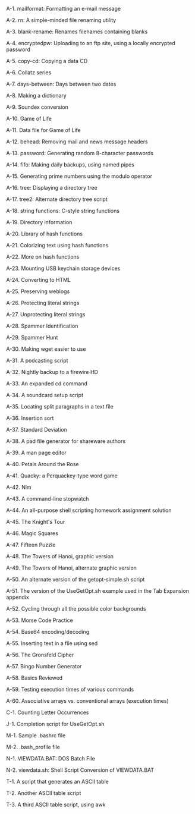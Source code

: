 A-1. mailformat: Formatting an e-mail message

A-2. rn: A simple-minded file renaming utility

A-3. blank-rename: Renames filenames containing blanks

A-4. encryptedpw: Uploading to an ftp site, using a locally encrypted password

A-5. copy-cd: Copying a data CD

A-6. Collatz series

A-7. days-between: Days between two dates

A-8. Making a dictionary

A-9. Soundex conversion

A-10. Game of Life

A-11. Data file for Game of Life

A-12. behead: Removing mail and news message headers

A-13. password: Generating random 8-character passwords

A-14. fifo: Making daily backups, using named pipes

A-15. Generating prime numbers using the modulo operator

A-16. tree: Displaying a directory tree

A-17. tree2: Alternate directory tree script

A-18. string functions: C-style string functions

A-19. Directory information

A-20. Library of hash functions

A-21. Colorizing text using hash functions

A-22. More on hash functions

A-23. Mounting USB keychain storage devices

A-24. Converting to HTML

A-25. Preserving weblogs

A-26. Protecting literal strings

A-27. Unprotecting literal strings

A-28. Spammer Identification

A-29. Spammer Hunt

A-30. Making wget easier to use

A-31. A podcasting script

A-32. Nightly backup to a firewire HD

A-33. An expanded cd command

A-34. A soundcard setup script

A-35. Locating split paragraphs in a text file

A-36. Insertion sort

A-37. Standard Deviation

A-38. A pad file generator for shareware authors

A-39. A man page editor

A-40. Petals Around the Rose

A-41. Quacky: a Perquackey-type word game

A-42. Nim

A-43. A command-line stopwatch

A-44. An all-purpose shell scripting homework assignment solution

A-45. The Knight's Tour

A-46. Magic Squares

A-47. Fifteen Puzzle

A-48. The Towers of Hanoi, graphic version

A-49. The Towers of Hanoi, alternate graphic version

A-50. An alternate version of the getopt-simple.sh script

A-51. The version of the UseGetOpt.sh example used in the Tab Expansion appendix

A-52. Cycling through all the possible color backgrounds

A-53. Morse Code Practice

A-54. Base64 encoding/decoding

A-55. Inserting text in a file using sed

A-56. The Gronsfeld Cipher

A-57. Bingo Number Generator

A-58. Basics Reviewed

A-59. Testing execution times of various commands

A-60. Associative arrays vs. conventional arrays (execution times)

C-1. Counting Letter Occurrences

J-1. Completion script for UseGetOpt.sh

M-1. Sample .bashrc file

M-2. .bash_profile file

N-1. VIEWDATA.BAT: DOS Batch File

N-2. viewdata.sh: Shell Script Conversion of VIEWDATA.BAT

T-1. A script that generates an ASCII table

T-2. Another ASCII table script

T-3. A third ASCII table script, using awk